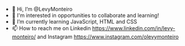 - 👋 Hi, I’m @LevyMonteiro
- 👀 I'm interested in opportunities to collaborate and learning!
- 🌱 I’m currently learning JavaScript, HTML and CSS
- 📫 How to reach me on Linkedin https://www.linkedin.com/in/levy-monteiro/ 
and Instagram https://www.instagram.com/olevymonteiro

<!---
LevyMonteiro/LevyMonteiro is a ✨ special ✨ repository because its `README.md` (this file) appears on your GitHub profile.
You can click the Preview link to take a look at your changes.
--->
